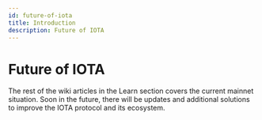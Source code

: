 ```yaml
---
id: future-of-iota
title: Introduction
description: Future of IOTA
---
```


# Future of IOTA

The rest of the wiki articles in the Learn section covers the current mainnet situation. Soon in the future, there will be updates and additional solutions to improve the IOTA protocol and its ecosystem.
